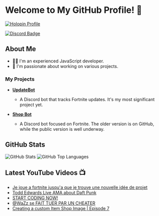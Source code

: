 # Welcome to My GitHub Profile! 👋

[![Holopin Profile](https://holopin.me/artlfmj)](https://holopin.io/@artlfmj)

[![Discord Badge](https://img.shields.io/badge/Discord-Artlfmj%232660-%237289DA?style=flat&logo=discord)](https://discord.com/channels/@me)

## About Me
- 👨‍💻 I'm an experienced JavaScript developer.
- 🌟 I'm passionate about working on various projects.

### My Projects
* **[UpdateBot](https://github.com/Artlfmj/updatebot)** 
  * A Discord bot that tracks Fortnite updates. It's my most significant project yet.

* **[Shop Bot](https://github.com/Artlfmj/shop-fortnite-bot)**
  * A Discord bot focused on Fortnite. The older version is on GitHub, while the public version is well underway.

## GitHub Stats
![GitHub Stats](https://github-readme-stats.vercel.app/api?username=Artlfmj&show_icons=true&theme=light&count_private=true)
![GitHub Top Languages](https://github-readme-stats.vercel.app/api/top-langs/?username=Artlfmj)

## Latest YouTube Videos 📺
<!-- YOUTUBE:START -->
- [Je joue a fortnite jusqu&#39;a que je trouve une nouvelle idée de projet](https://www.youtube.com/watch?v=LDKCBZkhOQo)
- [Todd Edwards Live AMA about Daft Punk](https://www.youtube.com/watch?v=7tFVmXnhJLQ)
- [START CODING NOW!](https://www.youtube.com/watch?v=d91Byw61qGM)
- [@WaZz se FAIT TUER PAR UN CHEATER](https://www.youtube.com/watch?v=e_AvJa6qVCI)
- [Creating a custom Item Shop Image | Episode 7](https://www.youtube.com/watch?v=i10f2ZiTpjw)
<!-- YOUTUBE:END -->
